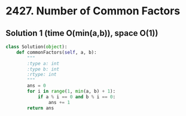 # 2427. Number of Common Factors

## Solution 1 (time O(min(a,b)), space O(1))

```python
class Solution(object):
    def commonFactors(self, a, b):
        """
        :type a: int
        :type b: int
        :rtype: int
        """
        ans = 0
        for i in range(1, min(a, b) + 1):
            if a % i == 0 and b % i == 0:
                ans += 1
        return ans
```
